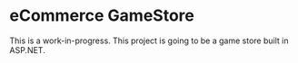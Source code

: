 # eCommerce GameStore 

This is a work-in-progress. This project is going to be a game store built in ASP.NET.
